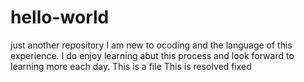 # hello-world
just another repository
I am new to ocoding and the language of this experience. I do enjoy learning abut this process and look forward to learning more each day.
This is a file
This is resolved 
fixed
